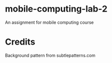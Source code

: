 # mobile-computing-lab-2
An assignment for mobile computing course

# Credits
Background pattern from subtlepatterns.com
